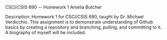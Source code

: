 CSCI/CSIS 690 -- Homework 1
Amelia Butcher

Description: Homework 1 for CSCI/CSIS 690, taught by Dr. Michael Verdicchio. This assignment is to demonstrate understanding of Github basics by creating a repository and branching, pulling, and committing to it. A biography of myself will be included.
